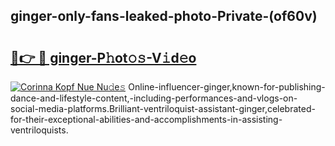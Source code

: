 ## ginger-only-fans​-leaked-photo​-Private-(of60v)


# <h2><a href="https://mediaupload.pro?title=ginger&ref=git">🔗👉 🔴 ginger-P𝚑ot𝚘𝚜-V𝚒d𝚎o</a></h2>

[![Corinna Kopf Nue Nu𝚍e𝚜](https://i.imgur.com/0qMVB7G.gif)](https://mediaupload.pro?title=ginger&ref=git)
Online-influencer-ginger,known-for-publishing-dance-and-lifestyle-content,-including-performances-and-vlogs-on-social-media-platforms.Brilliant-ventriloquist-assistant-ginger,celebrated-for-their-exceptional-abilities-and-accomplishments-in-assisting-ventriloquists.  